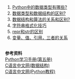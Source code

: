 1. [Python中的数据类型有哪些?](./DataTypesInPython.md)
2. [数据类型和数据结构的区别?](./DiffBetweenDataTypeAndDataStructure.md)
3. [数据结构和算法的关系和区别?](./DataStructureAndAlgorithmRelationship.md)
4. [字符串格式化技巧](./StringFormat.md)
5. [repr和str的区别](./DiffBetweenReprAndStr.md)
6. [变量、值、引用，三者的关系](./VariableReference.md)

&nbsp;  
**参考资料**  
[Python学习手册(第五册)](https://item.jd.com/12452929.html)   
[C语言中文网(数据结构)](http://c.biancheng.net/view/3328.html)  
[C语言中文网(Python教程)](http://c.biancheng.net/python/)
